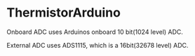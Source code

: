 # ThermistorArduino

Onboard ADC uses Arduinos onboard 10 bit(1024 level) ADC.

External ADC uses ADS1115, which is a 16bit(32678 level) ADC.

